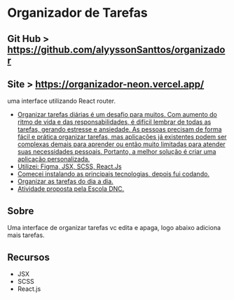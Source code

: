 
# Organizador de Tarefas

## Git Hub > https://github.com/alyyssonSanttos/organizador
## Site > https://organizador-neon.vercel.app/

uma interface utilizando React router.

- [Organizar tarefas diárias é um desafio para muitos. Com aumento do ritmo de vida e
das responsabilidades, é difícil lembrar de todas as tarefas, gerando estresse e
ansiedade. As pessoas precisam de forma fácil e prática organizar tarefas, mas
aplicações já existentes podem ser complexas demais para aprender ou então muito
limitadas para atender suas necessidades pessoais. Portanto, a melhor solução é criar
uma aplicação personalizada.](#about)
- [Utilizei: Figma, JSX, SCSS, React.Js](#features)
- [Comecei instalando as principais tecnologias, depois fui codando.](#getting-started)
- [Organizar as tarefas do dia a dia.](#usage)
- [Atividade proposta pela Escola DNC.](#license)

## Sobre

Uma interface de organizar tarefas vc edita e apaga, logo abaixo adiciona mais tarefas.

## Recursos

- JSX
- SCSS
- React.js
